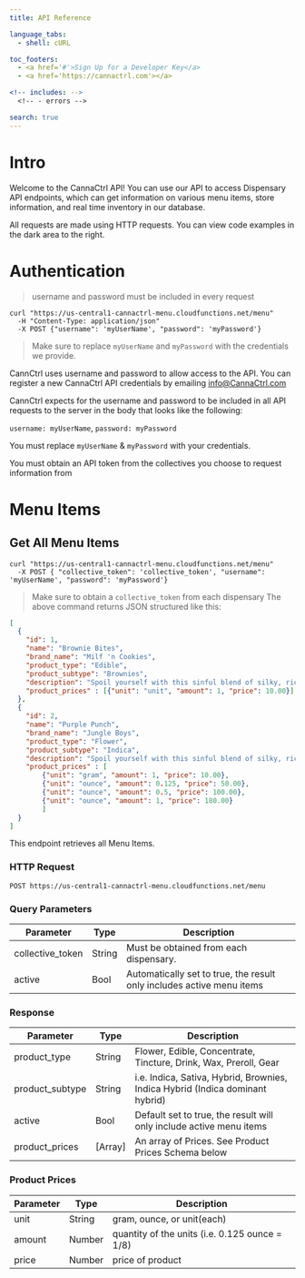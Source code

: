 ```yaml
---
title: API Reference

language_tabs:
  - shell: cURL

toc_footers:
  - <a href='#'>Sign Up for a Developer Key</a>
  - <a href='https://cannactrl.com'></a>

<!-- includes: -->
  <!-- - errors -->

search: true
---
```


# Intro

Welcome to the CannaCtrl API! You can use our API to access Dispensary API endpoints, which can get information on various menu items, store information, and real time inventory in our database.

All requests are made using HTTP requests. You can view code examples in the dark area to the right.


# Authentication

> username and password must be included in every request

```shell
curl "https://us-central1-cannactrl-menu.cloudfunctions.net/menu"
  -H "Content-Type: application/json"
  -X POST {"username": 'myUserName', "password": 'myPassword'}
```

> Make sure to replace `myUserName` and `myPassword` with the credentials we provide.

CannCtrl uses username and password to allow access to the API. You can register a new CannaCtrl API credentials by emailing info@CannaCtrl.com

CannCtrl expects for the username and password to be included in all API requests to the server in the body that looks like the following:

`username: myUserName`,
`password: myPassword`

<aside class="notice">
You must replace <code>myUserName</code> & <code>myPassword</code> with your credentials.
</aside>

You must obtain an API token from the collectives you choose to request information from

# Menu Items

## Get All Menu Items

```shell
curl "https://us-central1-cannactrl-menu.cloudfunctions.net/menu"
  -X POST { "collective_token": 'collective_token', "username": 'myUserName', "password": 'myPassword'}
```
> Make sure to obtain a `collective_token` from each dispensary
> The above command returns JSON structured like this:

```json
[
  {
    "id": 1,
    "name": "Brownie Bites",
    "brand_name": "Milf 'n Cookies",
    "product_type": "Edible",
    "product_subtype": "Brownies",
    "description": "Spoil yourself with this sinful blend of silky, rich chocolate.",
    "product_prices" : [{"unit": "unit", "amount": 1, "price": 10.00}]
  },
  {
    "id": 2,
    "name": "Purple Punch",
    "brand_name": "Jungle Boys",
    "product_type": "Flower",
    "product_subtype": "Indica",
    "description": "Spoil yourself with this sinful blend of silky, rich chocolate.",
    "product_prices" : [
        {"unit": "gram", "amount": 1, "price": 10.00},
        {"unit": "ounce", "amount": 0.125, "price": 50.00},
        {"unit": "ounce", "amount": 0.5, "price": 100.00},
        {"unit": "ounce", "amount": 1, "price": 180.00}
        ]
  }
]
```

This endpoint retrieves all Menu Items.

### HTTP Request

`POST https://us-central1-cannactrl-menu.cloudfunctions.net/menu`

### Query Parameters

Parameter | Type | Description
--------- | ------- | -----------
collective_token | String | Must be obtained from each dispensary.
active | Bool | Automatically set to true, the result only includes active menu items

### Response

Parameter | Type | Description
--------- | ------- | -----------
product_type | String | Flower, Edible, Concentrate, Tincture, Drink, Wax, Preroll, Gear
product_subtype | String | i.e. Indica, Sativa, Hybrid, Brownies, Indica Hybrid (Indica dominant hybrid)
active | Bool | Default set to true, the result will only include active menu items
product_prices | [Array] | An array of Prices. See Product Prices Schema below

### Product Prices

Parameter | Type | Description
--------- | ------- | -----------
unit | String | gram, ounce, or unit(each)
amount | Number | quantity of the units (i.e. 0.125 ounce = 1/8)
price | Number | price of product
